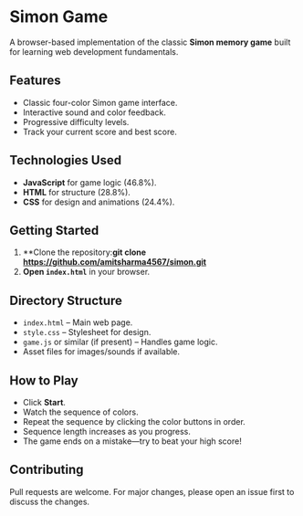 # Simon Game

A browser-based implementation of the classic **Simon memory game** built for learning web development fundamentals.

## Features

- Classic four-color Simon game interface.
- Interactive sound and color feedback.
- Progressive difficulty levels.
- Track your current score and best score.

## Technologies Used

- **JavaScript** for game logic (46.8%).
- **HTML** for structure (28.8%).
- **CSS** for design and animations (24.4%).

## Getting Started

1. **Clone the repository:**git clone https://github.com/amitsharma4567/simon.git**
2. **Open `index.html`** in your browser.

## Directory Structure

- `index.html` – Main web page.
- `style.css` – Stylesheet for design.
- `game.js` or similar (if present) – Handles game logic.
- Asset files for images/sounds if available.

## How to Play

- Click **Start**.
- Watch the sequence of colors.
- Repeat the sequence by clicking the color buttons in order.
- Sequence length increases as you progress.
- The game ends on a mistake—try to beat your high score!

## Contributing

Pull requests are welcome. For major changes, please open an issue first to discuss the changes.

